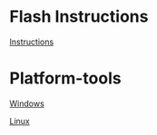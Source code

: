 # Flash Instructions

[Instructions](https://raw.githubusercontent.com/menorziin/flash_instructions/main/flash.txt)

# Platform-tools

[Windows](https://dl.google.com/android/repository/platform-tools-latest-windows.zip?hl=pt-br)

[Linux](https://dl.google.com/android/repository/platform-tools-latest-linux.zip?hl=pt-br)
